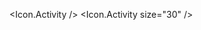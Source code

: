 <script>
  import * as Icon from 'svelte-bootstrap-svg-icons';
</script>

<Icon.Activity />
<Icon.Activity size="30" />